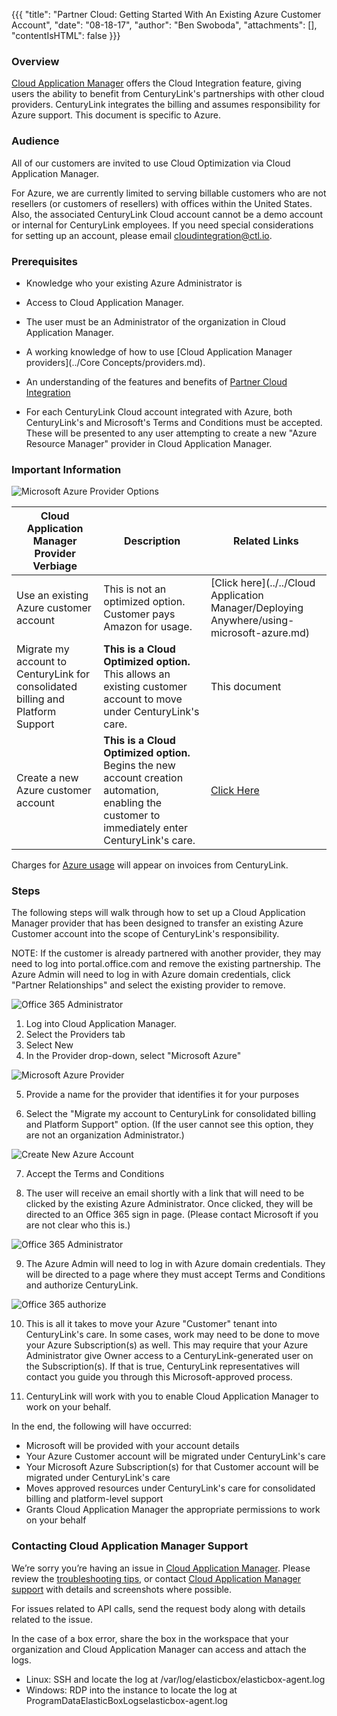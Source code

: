 {{{
  "title": "Partner Cloud: Getting Started With An Existing Azure Customer Account",
  "date": "08-18-17",
  "author": "Ben Swoboda",
  "attachments": [],
  "contentIsHTML": false
}}}


### Overview

[Cloud Application Manager](https://www.ctl.io/cloud-application-manager/) offers the Cloud Integration feature, giving users the ability to benefit from CenturyLink's partnerships with other cloud providers. CenturyLink integrates the billing and assumes responsibility for Azure support. This document is specific to Azure.

### Audience

All of our customers are invited to use Cloud Optimization via Cloud Application Manager.

For Azure, we are currently limited to serving billable customers who are not resellers (or customers of resellers) with offices within the United States. Also, the associated CenturyLink Cloud account cannot be a demo account or internal for CenturyLink employees. If you need special considerations for setting up an account, please email [cloudintegration@ctl.io](mailto:cloudintegration@ctl.io).

### Prerequisites

* Knowledge who your existing Azure Administrator is

* Access to Cloud Application Manager.

* The user must be an Administrator of the organization in Cloud Application Manager.

* A working knowledge of how to use [Cloud Application Manager providers](../Core Concepts/providers.md).

* An understanding of the features and benefits of [Partner Cloud Integration](./partner-cloud-integration.md)

* For each CenturyLink Cloud account integrated with Azure, both CenturyLink's and Microsoft's Terms and Conditions must be accepted. These will be presented to any user attempting to create a new "Azure Resource Manager" provider in Cloud Application Manager.

### Important Information

![Microsoft Azure Provider Options](../../images/cloud-application-manager/CINT_Azure_Provider_Options.png)

Cloud Application Manager Provider Verbiage | Description | Related Links
--- | --- | ---
Use an existing Azure customer account | This is not an optimized option. Customer pays Amazon for usage. | [Click here](../../Cloud Application Manager/Deploying Anywhere/using-microsoft-azure.md)
Migrate my account to CenturyLink for consolidated billing and Platform Support | **This is a Cloud Optimized option.** This allows an existing customer account to move under CenturyLink's care. | This document
Create a new Azure customer account | **This is a Cloud Optimized option.** Begins the new account creation automation, enabling the customer to immediately enter CenturyLink's care. | [Click Here](./partner-cloud-integration-azure-new.md)

Charges for [Azure usage](./partner-cloud-integration-consolidated-billing.md) will appear on invoices from CenturyLink.




### Steps

The following steps will walk through how to set up a Cloud Application Manager provider that has been designed to transfer an existing Azure Customer account into the scope of CenturyLink's responsibility.

NOTE: If the customer is already partnered with another provider, they may need to log into portal.office.com and remove the existing partnership. The Azure Admin will need to log in with Azure domain credentials, click "Partner Relationships" and select the existing provider to remove.

  ![Office 365 Administrator](../../images/cloud-application-manager/CINT_Office365Admin.png)

1. Log into Cloud Application Manager.
2. Select the Providers tab
3. Select New
4. In the Provider drop-down, select "Microsoft Azure"

  ![Microsoft Azure Provider](../../images/cloud-application-manager/CINT_New_ARM1.3.png)

5. Provide a name for the provider that identifies it for your purposes

6. Select the "Migrate my account to CenturyLink for consolidated billing and Platform Support" option. (If the user cannot see this option, they are not an organization Administrator.)

  ![Create New Azure Account](../../images/cloud-application-manager/CINT_Existing_ARM1.1.png)

7. Accept the Terms and Conditions

8. The user will receive an email shortly with a link that will need to be clicked by the existing Azure Administrator. Once clicked, they will be directed to an Office 365 sign in page. (Please contact Microsoft if you are not clear who this is.)

  ![Office 365 Administrator](../../images/cloud-application-manager/CINT_Office365_Accept.png)

9. The Azure Admin will need to log in with Azure domain credentials. They will be directed to a page where they must accept Terms and Conditions and authorize CenturyLink.

  ![Office 365 authorize](../../images/cloud-application-manager/CINT_Office365_AuthorizeCSP.png)

10. This is all it takes to move your Azure "Customer" tenant into CenturyLink's care. In some cases, work may need to be done to move your Azure Subscription(s) as well. This may require that your Azure Administrator give Owner access to a CenturyLink-generated user on the Subscription(s). If that is true, CenturyLink representatives will contact you guide you through this Microsoft-approved process.

11. CenturyLink will work with you to enable Cloud Application Manager to work on your behalf.

In the end, the following will have occurred:

* Microsoft will be provided with your account details
* Your Azure Customer account will be migrated under CenturyLink's care
* Your Microsoft Azure Subscription(s) for that Customer account will be migrated under CenturyLink's care
* Moves approved resources under CenturyLink's care for consolidated billing and platform-level support
* Grants Cloud Application Manager the appropriate permissions to work on your behalf

### Contacting Cloud Application Manager Support

We’re sorry you’re having an issue in [Cloud Application Manager](https://www.ctl.io/cloud-application-manager/). Please review the [troubleshooting tips](../Troubleshooting/troubleshooting-tips.md), or contact [Cloud Application Manager support](mailto:cloudsupport@centurylink.com) with details and screenshots where possible.

For issues related to API calls, send the request body along with details related to the issue.

In the case of a box error, share the box in the workspace that your organization and Cloud Application Manager can access and attach the logs.
* Linux: SSH and locate the log at /var/log/elasticbox/elasticbox-agent.log
* Windows: RDP into the instance to locate the log at ProgramDataElasticBoxLogselasticbox-agent.log
